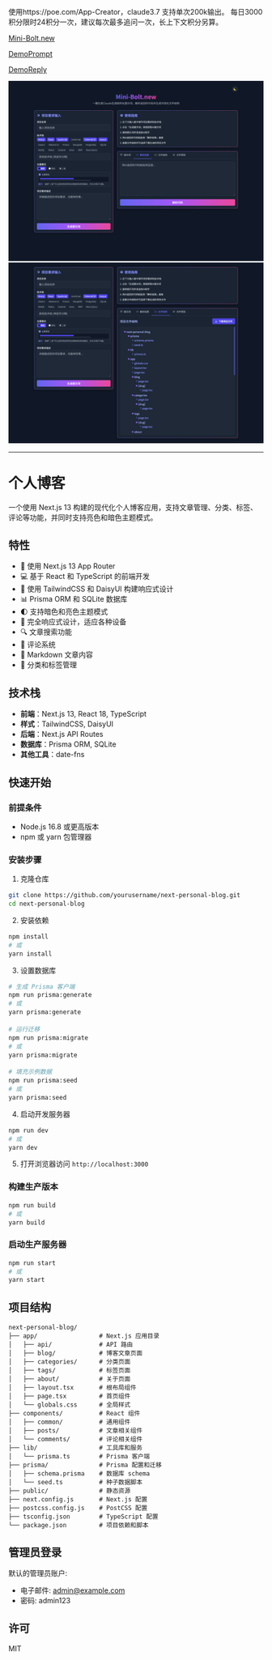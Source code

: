
使用https://poe.com/App-Creator，claude3.7 支持单次200k输出。
每日3000积分限时24积分一次，建议每次最多追问一次，长上下文积分另算。

[Mini-Bolt.new](https://mini-bolt-new.pages.dev/)

[DemoPrompt](prompt.md)

[DemoReply](reply.md)

![Mini-Bolt.new](https://github.com/Dwsy/Mini-Bolt.new-demo-blog/blob/main/IMG276.jpg)
![Mini-Bolt.new](https://github.com/Dwsy/Mini-Bolt.new-demo-blog/blob/main/IMG277.jpg)

------
# 个人博客

一个使用 Next.js 13 构建的现代化个人博客应用，支持文章管理、分类、标签、评论等功能，并同时支持亮色和暗色主题模式。

## 特性

- 🚀 使用 Next.js 13 App Router
- 💻 基于 React 和 TypeScript 的前端开发
- 🎨 使用 TailwindCSS 和 DaisyUI 构建响应式设计
- 📊 Prisma ORM 和 SQLite 数据库
- 🌓 支持暗色和亮色主题模式
- 📱 完全响应式设计，适应各种设备
- 🔍 文章搜索功能
- 💬 评论系统
- 📝 Markdown 文章内容
- 📂 分类和标签管理

## 技术栈

- **前端**：Next.js 13, React 18, TypeScript
- **样式**：TailwindCSS, DaisyUI
- **后端**：Next.js API Routes
- **数据库**：Prisma ORM, SQLite
- **其他工具**：date-fns

## 快速开始

### 前提条件

- Node.js 16.8 或更高版本
- npm 或 yarn 包管理器

### 安装步骤

1. 克隆仓库

```bash
git clone https://github.com/yourusername/next-personal-blog.git
cd next-personal-blog
```

2. 安装依赖

```bash
npm install
# 或
yarn install
```

3. 设置数据库

```bash
# 生成 Prisma 客户端
npm run prisma:generate
# 或
yarn prisma:generate

# 运行迁移
npm run prisma:migrate
# 或
yarn prisma:migrate

# 填充示例数据
npm run prisma:seed
# 或
yarn prisma:seed
```

4. 启动开发服务器

```bash
npm run dev
# 或
yarn dev
```

5. 打开浏览器访问 `http://localhost:3000`

### 构建生产版本

```bash
npm run build
# 或
yarn build
```

### 启动生产服务器

```bash
npm run start
# 或
yarn start
```

## 项目结构

```
next-personal-blog/
├── app/                 # Next.js 应用目录
│   ├── api/             # API 路由
│   ├── blog/            # 博客文章页面
│   ├── categories/      # 分类页面
│   ├── tags/            # 标签页面
│   ├── about/           # 关于页面
│   ├── layout.tsx       # 根布局组件
│   ├── page.tsx         # 首页组件
│   └── globals.css      # 全局样式
├── components/          # React 组件
│   ├── common/          # 通用组件
│   ├── posts/           # 文章相关组件
│   └── comments/        # 评论相关组件
├── lib/                 # 工具库和服务
│   └── prisma.ts        # Prisma 客户端
├── prisma/              # Prisma 配置和迁移
│   ├── schema.prisma    # 数据库 schema
│   └── seed.ts          # 种子数据脚本
├── public/              # 静态资源
├── next.config.js       # Next.js 配置
├── postcss.config.js    # PostCSS 配置
├── tsconfig.json        # TypeScript 配置
└── package.json         # 项目依赖和脚本
```

## 管理员登录

默认的管理员账户:

- 电子邮件: admin@example.com
- 密码: admin123

## 许可

MIT
